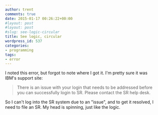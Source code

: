 ```yaml
---
author: trent
comments: true
date: 2015-01-17 00:26:22+00:00
#layout: post
#layout: post
#slug: see-logic-circular
title: See logic, circular
wordpress_id: 537
categories:
- programming
tags:
- error
---
```


I noted this error, but forgot to note where I got it.  I'm pretty sure it was IBM's support site:

>There is an issue with your login that needs to be addressed before you can successfully login to SR. Please contact the SR help desk.


So I can't log into the SR system due to an "issue", and to get it resolved, I need to file an SR.  My head is spinning, just like the logic.

